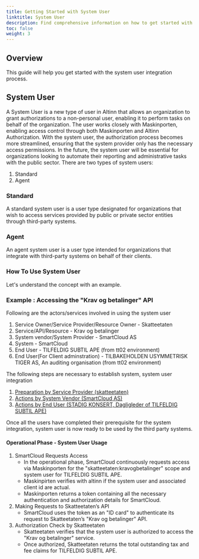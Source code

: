 ```yaml
---
title: Getting Started with System User
linktitle: System User
description: Find comprehensive information on how to get started with the System User.
toc: false
weight: 3
---
```


## Overview
This guide will help you get started with the system user integration process.

## System User
A System User is a new type of user in Altinn that allows an organization to grant authorizations to a non-personal user, enabling it to perform tasks on behalf of the organization.
The user works closely with Maskinporten, enabling access control through both Maskinporten and Altinn Authorization. With the system user, the authorization process becomes more streamlined, ensuring that the system provider only has the necessary access permissions.
In the future, the system user will be essential for organizations looking to automate their reporting and administrative tasks with the public sector.
There are two types of system users:
1. Standard
2. Agent

### Standard
A standard system user is a user type designated for organizations that wish to access services provided by public or private sector entities through third-party systems.

### Agent
An agent system user is a user type intended for organizations that integrate with third-party systems on behalf of their clients.

### How To Use System User
Let's understand the concept with an example.

### Example : Accessing the "Krav og betalinger" API
Following are the actors/services involved in using the system user
1. Service Owner/Service Provider/Resource Owner - Skatteetaten
2. Service/API/Resource - Krav og betalinger
3. System vendor/System Provider - SmartCloud AS
4. System - SmartCloud
5. End User - TILFELDIG SUBTIL APE (from tt02 environment)
6. End User(For Client adminstration) - TILBAKEHOLDEN USYMMETRISK TIGER AS, An auditing organisation (from tt02 environment)

The following steps are necessary to establish system, system user integration
1. [Preparation by Service Provider (skatteetaten)](../../guides/serviceowner/)
2. [Actions by System Vendor (SmartCloud AS)](../../guides/systemvendor/)
3. [Actions by End User (STADIG KONSERT, Dagligleder of TILFELDIG SUBTIL APE)](../../guides/enduser/standard)

Once all the users have completed their prerequisite for the system integration, system user is now ready to be used by the third party systems.

#### Operational Phase - System User Usage
   1. SmartCloud Requests Access
      - In the operational phase, SmartCloud continuously requests access via Maskinporten for the "skatteetaten:kravogbetalinger" scope and system user for TILFELDIG SUBTIL APE.
      - Maskinpirten verifies with altinn if the system user and associated client id are actual.
      - Maskinporten returns a token containing all the necessary authentication and authorization details for SmartCloud.
   2. Making Requests to Skatteetaten’s API
      - SmartCloud uses the token as an "ID card" to authenticate its request to Skatteetaten’s "Krav og betalinger" API.
   3. Authorization Check by Skatteetaten
       - Skatteetaten verifies that the system user is authorized to access the "Krav og betalinger" service.
       - Once authorized, Skatteetaten returns the total outstanding tax and fee claims for TILFELDIG SUBTIL APE.
